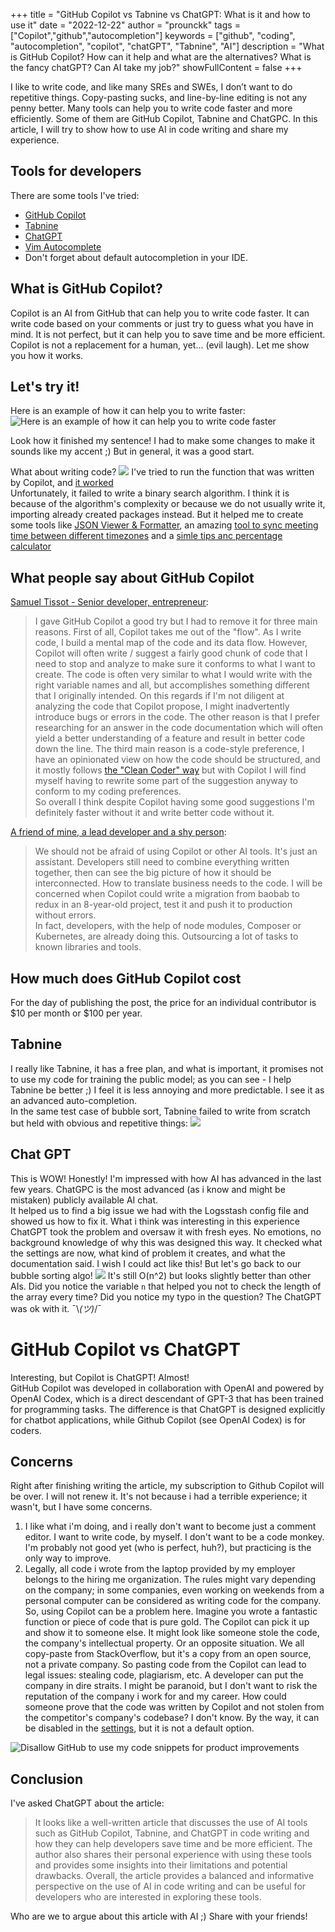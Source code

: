 +++
title = "GitHub Copilot vs Tabnine vs ChatGPT: What is it and how to use it"
date = "2022-12-22"
author = "prounckk"
tags = ["Copilot","github","autocompletion"]
keywords = ["github", "coding", "autocompletion", "copilot", "chatGPT", "Tabnine", "AI"]
description = "What is GitHub Copilot? How can it help and what are the alternatives? What is the fancy chatGPT? Can AI take my job?"
showFullContent = false
+++

I like to write code, and like many SREs and SWEs, I don’t want to do repetitive things. Copy-pasting sucks, and line-by-line editing is not any penny better. Many tools can help you to write code faster and more efficiently. Some of them are GitHub Copilot, Tabnine and ChatGPC. In this article, I will try to show how to use AI in code writing and share my experience.  
## Tools for developers
There are some tools I've tried:
- [GitHub Copilot](https://github.com/features/copilot)
- [Tabnine](https://www.tabnine.com/)
- [ChatGPT](https://chat.openai.com/chat)
- [Vim Autocomplete](https://lual.dev/blog/how-to-use-autocompletion-in-vim/)
- Don't forget about default autocompletion in your IDE.

## What is GitHub Copilot?
Copilot is an AI from GitHub that can help you to write code faster. It can write code based on your comments or just try to guess what you have in mind. It is not perfect, but it can help you to save time and be more efficient. Copilot is not a replacement for a human, yet... (evil laugh). Let me show you how it works.

## Let's try it!
Here is an example of how it can help you to write faster:
![Here is an example of how it can help you to write code faster](/2022/copilot-wrote-article-for-me.png "Here is an example of how it can help you to write code faster")

Look how it finished my sentence! I had to make some changes to make it sounds like my accent ;) But in general, it was a good start.

What about writing code?
![](/2022/github-copilot-bubble-sorting-go.gif )
I've tried to run the function that was written by Copilot, and [it worked](https://play.golang.com/p/Z9AJUEOhud6)  
Unfortunately, it failed to write a binary search algorithm. I think it is because of the algorithm's complexity or because we do not usually write it, importing already created packages instead. But it helped me to create some tools like  [JSON Viewer & Formatter](https://json-validator.org/), an amazing [tool to sync meeting time between different timezones](https://world-time-sync.com) and a [simle tips anc percentage calculator](https://calculatorspercentage.com)


## What people say about GitHub Copilot
[Samuel Tissot - Senior developer, entrepreneur](https://www.linkedin.com/in/samueltissot/):
>  I gave GitHub Copilot a good try but I had to remove it for three main reasons. First of all, Copilot takes me out of the "flow". As I write code, I build a mental map of the code and its data flow. However, Copilot will often write / suggest a fairly good chunk of code that I need to stop and analyze to make sure it conforms to what I want to create. The code is often very similar to what I would write with the right variable names and all, but accomplishes something different that I originally intended. On this regards if I'm not diligent at analyzing the code that Copilot propose, I might inadvertently introduce bugs or errors in the code. The other reason is that I prefer researching for an answer in the code documentation which will often yield a better understanding of a feature and result in better code down the line.  The third main reason is a code-style preference, I have an opinionated view on how the code should be structured, and it mostly follows [the "Clean Coder" way](https://www.amazon.ca/Clean-Coder-Conduct-Professional-Programmers/dp/0137081073/ref=sr_1_1?crid=2XDP6XRZS58XH&qid=1671729626&sr=8-1) but with Copilot I will find myself having to rewrite some part of the suggestion anyway to conform to my coding preferences.  
So overall I think despite Copilot having some good suggestions I'm definitely faster without it and write better code without it.

[A friend of mine, a lead developer and a shy person](https://www.linkedin.com/in/zarif-safiullin/):
> We should not be afraid of using Copilot or other AI tools. 
It's just an assistant. Developers still need to combine everything written together, then can see the big picture of how it should be interconnected. How to translate business needs to the code.  I will be concerned when Copilot could write a migration from baobab to redux in an 8-year-old project, test it and push it to production without errors.   
In fact, developers, with the help of node modules, Composer or Kubernetes, are already doing this. Outsourcing a lot of tasks to known libraries and tools.


## How much does GitHub Copilot cost
For the day of publishing the post, the price for an individual contributor is $10 per month or $100 per year.

## Tabnine
I really like Tabnine, it has a free plan, and what is important, it promises not to use my code for training the public model; as you can see - I help Tabnine be better ;) I feel it is less annoying and more predictable. I see it as an advanced auto-completion.   
In the same test case of bubble sort, Tabnine failed to write from scratch but held with obvious and repetitive things:
![](/2022/tabnine-bubble-sorting-go.gif )


## Chat GPT
This is WOW! Honestly! I'm impressed with how AI has advanced in the last few years. ChatGPC is the most advanced (as i know and might be mistaken) publicly available AI chat.   
It helped us to find a big issue we had with the Logsstash config file and showed us how to fix it. What i think was interesting in this experience ChatGPT took the problem and oversaw it with fresh eyes. No emotions, no background knowledge of why this was designed this way. It checked what the settings are now, what kind of problem it creates, and what the documentation said. I wish I could act like this!
But let's go back to our bubble sorting algo! 
![](/2022/chatgpt-bubble-sorting-go.png )
It's still O(n^2) but looks slightly better than other AIs. Did you notice the variable `n` that helped you not to check the length of the array every time? Did you notice my typo in the question? The ChatGPT was ok with it.  ¯\\_(ツ)_/¯ 

# GitHub Copilot vs ChatGPT
Interesting, but Copilot is ChatGPT! Almost!  
GitHub Copilot was developed in collaboration with OpenAI and powered by OpenAI Codex, which is a direct descendant of GPT-3 that has been trained for programming tasks. The difference is that ChatGPT is designed explicitly for chatbot applications, while Github Copilot (see OpenAI Codex) is for coders. 

## Concerns
Right after finishing writing the article, my subscription to Github Copilot will be over. I will not renew it. It's not because i had a terrible experience; it wasn't, but I have some concerns.
1. I like what i'm doing, and i really don't want to become just a comment editor. I want to write code, by myself. I don't want to be a code monkey. I'm probably not good yet (who is perfect, huh?), but practicing is the only way to improve. 
2. Legally, all code i wrote from the laptop provided by my employer belongs to the hiring me organization. The rules might vary depending on the company; in some companies, even working on weekends from a personal computer can be considered as writing code for the company. So, using Copilot can be a problem here. Imagine you wrote a fantastic function or piece of code that is pure gold. The Copilot can pick it up and show it to someone else. It might look like someone stole the code, the company's intellectual property.  Or an opposite situation. We all copy-paste from StackOverflow, but it's a copy from an open source, not a private company. So pasting code from the Copilot can lead to legal issues: stealing code, plagiarism, etc. A developer can put the company in dire straits. I might be paranoid, but I don't want to risk the reputation of the company i work for and my career. How could someone prove that the code was written by Copilot and not stolen from the competitor's company's codebase? I don't know.
By the way, it can be disabled in the [settings](https://github.com/settings/copilot), but it is not a default option.

![Disallow GitHub to use my code snippets for product improvements](/2022/github-copilot-settings.png "Disallow GitHub to use my code snippets for product improvements")


## Conclusion
I've asked ChatGPT about the article: 
> It looks like a well-written article that discusses the use of AI tools such as GitHub Copilot, Tabnine, and ChatGPT in code writing and how they can help developers save time and be more efficient. The author also shares their personal experience with using these tools and provides some insights into their limitations and potential drawbacks. Overall, the article provides a balanced and informative perspective on the use of AI in code writing and can be useful for developers who are interested in exploring these tools.


Who are we to argue about this article with AI ;) Share with your friends! 
